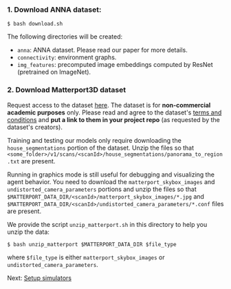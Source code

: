### 1. Download ANNA dataset:

```
$ bash download.sh
```

The following directories will be created:
* `anna`: ANNA dataset. Please read our paper for more details.
* `connectivity`: environment graphs.
* `img_features`: precomputed image embeddings computed by ResNet (pretrained on ImageNet). 

### 2. Download Matterport3D dataset

Request access to the dataset [here](https://niessner.github.io/Matterport/). The dataset is for **non-commercial academic purposes** only. Please read and agree to the dataset's [terms and conditions](http://dovahkiin.stanford.edu/matterport/public/MP_TOS.pdf) and **put a link to them in your project repo** (as requested by the dataset's creators).

Training and testing our models only require downloading the `house_segmentations` portion of the dataset. Unzip the files so that `<some_folder>/v1/scans/<scanId>/house_segmentations/panorama_to_region.txt` are present. 

Running in graphics mode is still useful for debugging and visualizing the agent behavior. You need to download the `matterport_skybox_images` and `undistorted_camera_parameters` portions and unzip the files so that `$MATTERPORT_DATA_DIR/<scanId>/matterport_skybox_images/*.jpg` and `$MATTERPORT_DATA_DIR/<scanId>/undistorted_camera_parameters/*.conf` files are present. 

We provide the script `unzip_matterport.sh` in this directory to help you unzip the data:
```
$ bash unzip_matterport $MATTERPORT_DATA_DIR $file_type
```
where `$file_type` is either `matterport_skybox_images` or `undistorted_camera_parameters`.

Next: [Setup simulators](https://github.com/debadeepta/learningtoask/tree/master/code)

